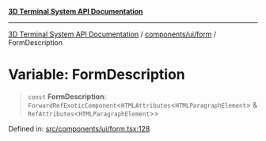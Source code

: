 [**3D Terminal System API Documentation**](../../../../README.md)

***

[3D Terminal System API Documentation](../../../../README.md) / [components/ui/form](../README.md) / FormDescription

# Variable: FormDescription

> `const` **FormDescription**: `ForwardRefExoticComponent`\<`HTMLAttributes`\<`HTMLParagraphElement`\> & `RefAttributes`\<`HTMLParagraphElement`\>\>

Defined in: [src/components/ui/form.tsx:128](https://github.com/Dicommunitas/ThreeJS_Terminal_3D2/blob/50ef787d9f23a1c5f4362ca495ac1334ca854f4f/src/components/ui/form.tsx#L128)
